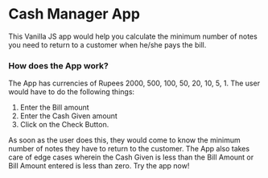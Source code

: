 # Cash Manager App 
This Vanilla JS app would help you calculate the minimum number of notes you need to return to a customer when he/she pays the bill.

### How does the App work?
The App has currencies of Rupees 2000, 500, 100, 50, 20, 10, 5, 1. The user would have to do the following things:

1. Enter the Bill amount
2. Enter the Cash Given amount
3. Click on the Check Button.

As soon as the user does this, they would come to know the minimum number of notes they have to return to the customer. The App also takes care of edge cases wherein
the Cash Given is less than the Bill Amount or Bill Amount entered is less than zero. Try the app now!


